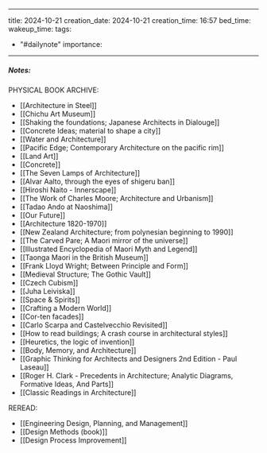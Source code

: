  ---
title: 2024-10-21
creation_date: 2024-10-21
creation_time: 16:57
bed_time: 
wakeup_time: 
tags:
  - "#dailynote"
importance:
---       
##### Notes:


PHYSICAL BOOK ARCHIVE:
- [[Architecture in Steel]]
- [[Chichu Art Museum]]
- [[Shaking the foundations; Japanese Architects in Dialouge]]
- [[Concrete Ideas; material to shape a city]]
- [[Water and Architecture]]
- [[Pacific Edge; Contemporary Architecture on the pacific rim]]
- [[Land Art]]
- [[Concrete]]
- [[The Seven Lamps of Architecture]]
- [[Alvar Aalto, through the eyes of shigeru ban]]
- [[Hiroshi Naito - Innerscape]]
- [[The Work of Charles Moore; Architecture and Urbanism]]
- [[Tadao Ando at Naoshima]]
- [[Our Future]]
- [[Architecture 1820-1970]]
- [[New Zealand Architecture; from polynesian beginning to 1990]]
- [[The Carved Pare; A Maori mirror of the universe]]
- [[Illustrated Encyclopedia of Maori Myth and Legend]]
- [[Taonga Maori in the British Museum]]
- [[Frank Lloyd Wright; Between Principle and Form]]
- [[Medieval Structure; The Gothic Vault]]
- [[Czech Cubism]]
- [[Juha Leiviska]]
- [[Space & Spirits]]
- [[Crafting a Modern World]]
- [[Cor-ten facades]]
- [[Carlo Scarpa and Castelvecchio Revisited]]
- [[How to read buildings; A crash course in architectural styles]]
- [[Heuretics, the logic of invention]]
- [[Body, Memory, and Architecture]]
- [[Graphic Thinking for Architects and Designers 2nd Edition - Paul Laseau]]
- [[Roger H. Clark - Precedents in Architecture; Analytic Diagrams, Formative Ideas, And Parts]]
- [[Classic Readings in Architecture]]

REREAD:
- [[Engineering Design, Planning, and Management]]
- [[Design Methods (book)]]
- [[Design Process Improvement]]
